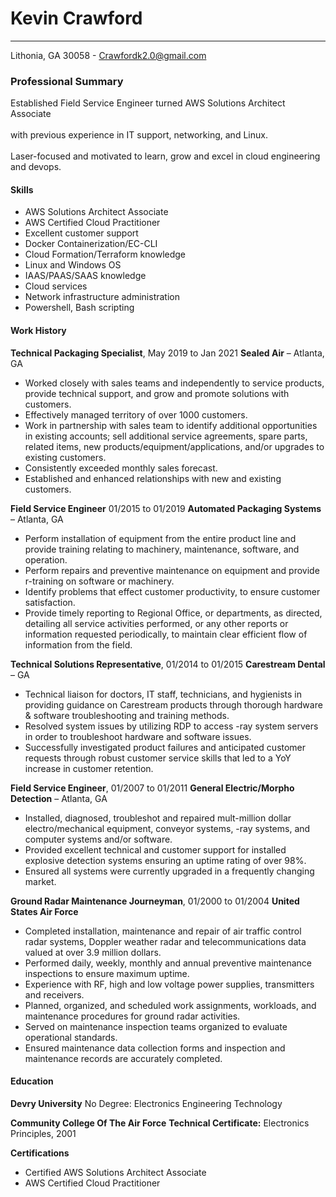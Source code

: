 # Kevin Crawford
__________________________________________________________________________________________________

Lithonia, GA 30058 - Crawfordk2.0@gmail.com  
### Professional Summary

Established Field Service Engineer turned AWS Solutions Architect Associate<br>  
with previous experience in IT support, networking, and Linux.<br>  
Laser-focused and motivated to learn, grow and excel in cloud engineering and devops.

#### Skills

- AWS Solutions Architect Associate
- AWS Certified Cloud Practitioner
- Excellent customer support
- Docker Containerization/EC-CLI
- Cloud Formation/Terraform knowledge
- Linux and Windows OS
- IAAS/PAAS/SAAS knowledge
- Cloud services
- Network infrastructure administration
- Powershell, Bash scripting
#### Work History

**Technical Packaging Specialist**, May 2019 to Jan 2021 
**Sealed Air** – Atlanta, GA

- Worked closely with sales teams and independently to service products, provide technical support, and grow and promote solutions with customers.
- Effectively managed territory of over 1000 customers.
- Work in partnership with sales team to identify additional opportunities in existing accounts; sell additional service agreements, spare parts, related items, new products/equipment/applications, and/or upgrades to existing customers.
- Consistently exceeded monthly sales forecast.
- Established and enhanced relationships with new and existing customers.

**Field Service Engineer** 01/2015 to 01/2019 
**Automated Packaging Systems** – Atlanta, GA

- Perform installation of equipment from the entire product line and provide training relating to machinery, maintenance, software, and operation.
- Perform repairs and preventive maintenance on equipment and provide r-training on software or machinery.
- Identify problems that effect customer productivity, to ensure customer satisfaction.
- Provide timely reporting to Regional Office, or departments, as directed, detailing all service activities performed, or any other reports or information requested periodically, to maintain clear efficient flow of information from the field.
  
**Technical Solutions Representative**, 01/2014 to 01/2015 
**Carestream Dental** – GA

- Technical liaison for doctors, IT staff, technicians, and hygienists in providing guidance on Carestream products through thorough hardware & software troubleshooting and training methods.
- Resolved system issues by utilizing RDP to access -ray system servers in order to troubleshoot hardware and software issues.
- Successfully investigated product failures and anticipated customer requests through robust customer service skills that led to a YoY increase in customer retention.

**Field Service Engineer**, 01/2007 to 01/2011 
**General Electric/Morpho Detection** – Atlanta, GA

- Installed, diagnosed, troubleshot and repaired mult-million dollar electro/mechanical equipment, conveyor systems, -ray systems, and computer systems and/or software.
- Provided excellent technical and customer support for installed explosive detection systems ensuring an uptime rating of over 98%.
- Ensured all systems were currently upgraded in a frequently changing market.

**Ground Radar Maintenance Journeyman**, 01/2000 to 01/2004 
**United States Air Force**

- Completed installation, maintenance and repair of air traffic control radar systems, Doppler weather radar and telecommunications data valued at over 3.9 million dollars.
- Performed daily, weekly, monthly and annual preventive maintenance inspections to ensure maximum uptime.
- Experience with RF, high and low voltage power supplies, transmitters and receivers.
- Planned, organized, and scheduled work assignments, workloads, and maintenance procedures for ground radar activities.
- Served on maintenance inspection teams organized to evaluate operational standards.
- Ensured maintenance data collection forms and inspection and maintenance records are accurately completed.
#### Education

**Devry University**
No Degree: Electronics Engineering Technology 

**Community College Of The Air Force**
**Technical Certificate:** Electronics Principles, 2001 

**Certifications**

- Certified AWS Solutions Architect Associate
- AWS Certified Cloud Practitioner